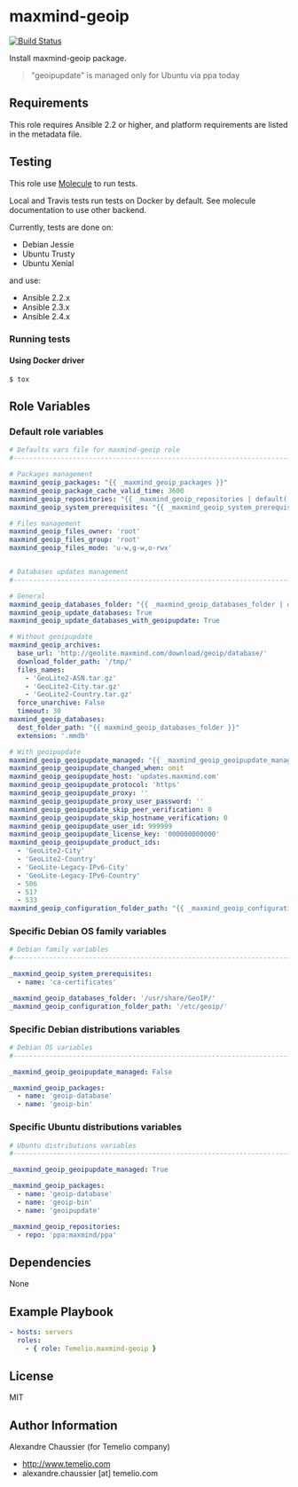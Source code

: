 # maxmind-geoip

[![Build Status](https://travis-ci.org/Temelio/ansible-role-maxmind-geoip.svg?branch=master)](https://travis-ci.org/Temelio/ansible-role-maxmind-geoip)

Install maxmind-geoip package.

> "geoipupdate" is managed only for Ubuntu via ppa today

## Requirements

This role requires Ansible 2.2 or higher,
and platform requirements are listed in the metadata file.

## Testing

This role use [Molecule](https://github.com/metacloud/molecule/) to run tests.

Local and Travis tests run tests on Docker by default.
See molecule documentation to use other backend.

Currently, tests are done on:
- Debian Jessie
- Ubuntu Trusty
- Ubuntu Xenial

and use:
- Ansible 2.2.x
- Ansible 2.3.x
- Ansible 2.4.x

### Running tests

#### Using Docker driver

```
$ tox
```

## Role Variables

### Default role variables

``` yaml
# Defaults vars file for maxmind-geoip role
#------------------------------------------------------------------------------

# Packages management
maxmind_geoip_packages: "{{ _maxmind_geoip_packages }}"
maxmind_geoip_package_cache_valid_time: 3600
maxmind_geoip_repositories: "{{ _maxmind_geoip_repositories | default([]) }}"
maxmind_geoip_system_prerequisites: "{{ _maxmind_geoip_system_prerequisites | default([]) }}"

# Files management
maxmind_geoip_files_owner: 'root'
maxmind_geoip_files_group: 'root'
maxmind_geoip_files_mode: 'u-w,g-w,o-rwx'


# Databases updates management
#------------------------------------------------------------------------------

# General
maxmind_geoip_databases_folder: "{{ _maxmind_geoip_databases_folder | default('/usr/share/GeoIP') }}"
maxmind_geoip_update_databases: True
maxmind_geoip_update_databases_with_geoipupdate: True

# Without geoipupdate
maxmind_geoip_archives:
  base_url: 'http://geolite.maxmind.com/download/geoip/database/'
  download_folder_path: '/tmp/'
  files_names:
    - 'GeoLite2-ASN.tar.gz'
    - 'GeoLite2-City.tar.gz'
    - 'GeoLite2-Country.tar.gz'
  force_unarchive: False
  timeout: 30
maxmind_geoip_databases:
  dest_folder_path: "{{ maxmind_geoip_databases_folder }}"
  extension: '.mmdb'

# With geoipupdate
maxmind_geoip_geoipupdate_managed: "{{ _maxmind_geoip_geoipupdate_managed }}"
maxmind_geoip_geoipupdate_changed_when: omit
maxmind_geoip_geoipupdate_host: 'updates.maxmind.com'
maxmind_geoip_geoipupdate_protocol: 'https'
maxmind_geoip_geoipupdate_proxy: ''
maxmind_geoip_geoipupdate_proxy_user_password: ''
maxmind_geoip_geoipupdate_skip_peer_verification: 0
maxmind_geoip_geoipupdate_skip_hostname_verification: 0
maxmind_geoip_geoipupdate_user_id: 999999
maxmind_geoip_geoipupdate_license_key: '000000000000'
maxmind_geoip_geoipupdate_product_ids:
  - 'GeoLite2-City'
  - 'GeoLite2-Country'
  - 'GeoLite-Legacy-IPv6-City'
  - 'GeoLite-Legacy-IPv6-Country'
  - 506
  - 517
  - 533
maxmind_geoip_configuration_folder_path: "{{ _maxmind_geoip_configuration_folder_path }}"
```

### Specific Debian OS family variables

``` yaml
# Debian family variables
#------------------------------------------------------------------------------

_maxmind_geoip_system_prerequisites:
  - name: 'ca-certificates'

_maxmind_geoip_databases_folder: '/usr/share/GeoIP/'
_maxmind_geoip_configuration_folder_path: '/etc/geoip/'
```

### Specific Debian distributions variables

``` yaml
# Debian OS variables
#------------------------------------------------------------------------------

_maxmind_geoip_geoipupdate_managed: False

_maxmind_geoip_packages:
  - name: 'geoip-database'
  - name: 'geoip-bin'
```

### Specific Ubuntu distributions variables

``` yaml
# Ubuntu distributions variables
#------------------------------------------------------------------------------

_maxmind_geoip_geoipupdate_managed: True

_maxmind_geoip_packages:
  - name: 'geoip-database'
  - name: 'geoip-bin'
  - name: 'geoipupdate'

_maxmind_geoip_repositories:
  - repo: 'ppa:maxmind/ppa'
```

## Dependencies

None

## Example Playbook

``` yaml
- hosts: servers
  roles:
    - { role: Temelio.maxmind-geoip }
```

## License

MIT

## Author Information

Alexandre Chaussier (for Temelio company)
- http://www.temelio.com
- alexandre.chaussier [at] temelio.com
